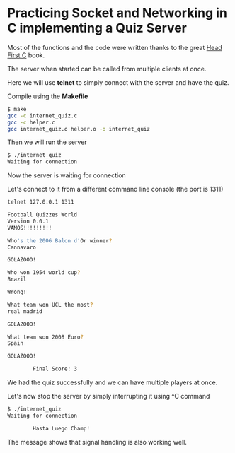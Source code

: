 # Practicing Socket and Networking in C implementing a Quiz Server

Most of the functions and the code were written thanks to the great [Head First C](https://www.oreilly.com/library/view/head-first-c/9781449335649/) book.

The server when started can be called from multiple clients at once.

Here we will use **telnet** to simply connect with the server and have the quiz.

Compile using the **Makefile**
```bash
$ make
gcc -c internet_quiz.c
gcc -c helper.c
gcc internet_quiz.o helper.o -o internet_quiz
```

Then we will run the server
```bash
$ ./internet_quiz
Waiting for connection
```

Now the server is waiting for connection

Let's connect to it from a different command line console (the port is 1311)
```bash
telnet 127.0.0.1 1311

Football Quizzes World
Version 0.0.1
VAMOS!!!!!!!!!

Who's the 2006 Balon d'Or winner?
Cannavaro

GOLAZOOO!

Who won 1954 world cup?
Brazil

Wrong!

What team won UCL the most?
real madrid

GOLAZOOO!

What team won 2008 Euro?
Spain

GOLAZOOO!

        Final Score: 3

```

We had the quiz successfully and we can have multiple players at once.

Let's now stop the server by simply interrupting it using ^C command
```bash
$ ./internet_quiz
Waiting for connection

        Hasta Luego Champ!

```

The message shows that signal handling is also working well.